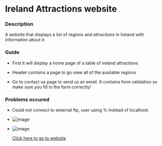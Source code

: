 # Ireland Attractions website

### Description

A website that displays a list of regions and attractions in Ireland with information about it.

### Guide

* First it will display a home page of a table of ireland attractions

* Header contains a page to go view all of the available regions

* Go to contact us page to send us an email. It contains form validation so make sure you fill in the form correctly!

### Problems occured

* Could not connect to external ftp, user using % instead of localhost.

* ![image](https://user-images.githubusercontent.com/104847621/225856877-cde2b4c8-b6b5-4361-976f-f8759ecc70f6.png)

* ![image](https://user-images.githubusercontent.com/104847621/225856975-9157bf7c-3197-4e25-a6af-c08b4472dbdc.png)

  [Click here to go to website](https://mysql07.comp.dkit.ie/D00251846/ca/index.php)

